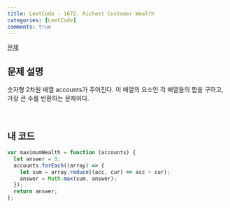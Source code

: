 ```yaml
---
title: LeetCode - 1672. Richest Customer Wealth
categories: [LeetCode]
comments: true
---
```


[문제](https://leetcode.com/problems/richest-customer-wealth/)

## 문제 설명

숫자형 2차원 배열 accounts가 주어진다.
이 배열의 요소인 각 배열들의 합을 구하고, 가장 큰 수를 반환하는 문제이다.

<br>

## 내 코드

```js
var maximumWealth = function (accounts) {
  let answer = 0;
  accounts.forEach((array) => {
    let sum = array.reduce((acc, cur) => acc + cur);
    answer = Math.max(sum, answer);
  });
  return answer;
};
```
